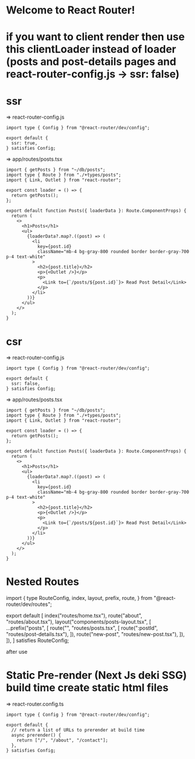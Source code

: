 # Welcome to React Router!

# if you want to client render then use this clientLoader instead of loader (posts and post-details pages and react-router-config.js -> ssr: false)

# ssr

=> react-router-config.js

```
import type { Config } from "@react-router/dev/config";

export default {
  ssr: true,
} satisfies Config;
```

=> app/routes/posts.tsx

```
import { getPosts } from "~/db/posts";
import type { Route } from "./+types/posts";
import { Link, Outlet } from "react-router";

export const loader = () => {
  return getPosts();
};

export default function Posts({ loaderData }: Route.ComponentProps) {
  return (
    <>
      <h1>Posts</h1>
      <ul>
        {loaderData?.map?.((post) => (
          <li
            key={post.id}
            className="mb-4 bg-gray-800 rounded border border-gray-700 p-4 text-white"
          >
            <h2>{post.title}</h2>
            <p>{<Outlet />}</p>
            <p>
              <Link to={`/posts/${post.id}`}> Read Post Detail</Link>
            </p>
          </li>
        ))}
      </ul>
    </>
  );
}
```

# csr

=> react-router-config.js

```
import type { Config } from "@react-router/dev/config";

export default {
  ssr: false,
} satisfies Config;
```

=> app/routes/posts.tsx

```
import { getPosts } from "~/db/posts";
import type { Route } from "./+types/posts";
import { Link, Outlet } from "react-router";

export const loader = () => {
  return getPosts();
};

export default function Posts({ loaderData }: Route.ComponentProps) {
  return (
    <>
      <h1>Posts</h1>
      <ul>
        {loaderData?.map?.((post) => (
          <li
            key={post.id}
            className="mb-4 bg-gray-800 rounded border border-gray-700 p-4 text-white"
          >
            <h2>{post.title}</h2>
            <p>{<Outlet />}</p>
            <p>
              <Link to={`/posts/${post.id}`}> Read Post Detail</Link>
            </p>
          </li>
        ))}
      </ul>
    </>
  );
}
```

# Nested Routes

import {
type RouteConfig,
index,
layout,
prefix,
route,
} from "@react-router/dev/routes";

export default [
index("routes/home.tsx"),
route("about", "routes/about.tsx"),
layout("components/posts-layout.tsx", [
...prefix("posts", [
route("", "routes/posts.tsx", [
route(":postId", "routes/post-details.tsx"),
]),
route("new-post", "routes/new-post.tsx"),
]),
]),
] satisfies RouteConfig;

after use <Outlet/>

# Static Pre-render (Next Js deki SSG) build time create static html files

=> react-router.config.ts

```
import type { Config } from "@react-router/dev/config";

export default {
  // return a list of URLs to prerender at build time
  async prerender() {
    return ["/", "/about", "/contact"];
  },
} satisfies Config;

```
